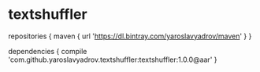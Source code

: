 # textshuffler

repositories {
		maven {
        url 'https://dl.bintray.com/yaroslavyadrov/maven'
    }
}
 
dependencies {
    compile 'com.github.yaroslavyadrov.textshuffler:textshuffler:1.0.0@aar'
}
